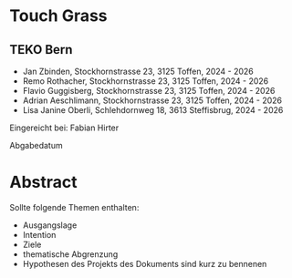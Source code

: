 # Touch Grass

## TEKO Bern

- Jan Zbinden, Stockhornstrasse 23, 3125 Toffen, 2024 - 2026
- Remo Rothacher, Stockhornstrasse 23, 3125 Toffen, 2024 - 2026
- Flavio Guggisberg, Stockhornstrasse 23, 3125 Toffen, 2024 - 2026
- Adrian Aeschlimann, Stockhornstrasse 23, 3125 Toffen, 2024 - 2026
- Lisa Janine Oberli, Schlehdornweg 18, 3613 Steffisbrug, 2024 - 2026

Eingereicht bei: Fabian Hirter

Abgabedatum

<div style="page-break-after: always;"></div>

# Abstract

Sollte folgende Themen enthalten:
- Ausgangslage
- Intention 
- Ziele
- thematische Abgrenzung
- Hypothesen des Projekts des Dokuments sind kurz zu bennenen
